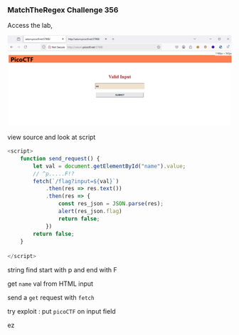 ### MatchTheRegex Challenge 356

Access the lab, 

![alt text](image.png)

view source and look at script

```js
<script>
	function send_request() {
		let val = document.getElementById("name").value;
		// ^p.....F!?
		fetch(`/flag?input=${val}`)
			.then(res => res.text())
			.then(res => {
				const res_json = JSON.parse(res);
				alert(res_json.flag)
				return false;
			})
		return false;
	}

</script>
```

string find start with p and end with F

get `name` val from HTML input

send a `get` request with `fetch`

try exploit :
put `picoCTF` on input field

ez